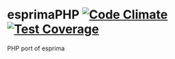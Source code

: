 esprimaPHP [![Code Climate](https://codeclimate.com/github/szaboferee/esprimaPHP/badges/gpa.svg)](https://codeclimate.com/github/szaboferee/esprimaPHP) [![Test Coverage](https://codeclimate.com/github/szaboferee/esprimaPHP/badges/coverage.svg)](https://codeclimate.com/github/szaboferee/esprimaPHP)
==========

PHP port of esprima
